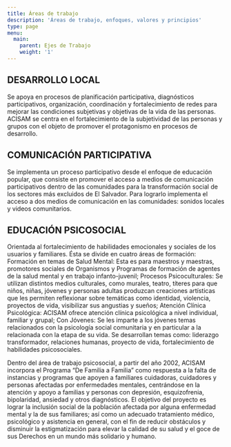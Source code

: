 ```yaml
---
title: Áreas de trabajo
description: 'Áreas de trabajo, enfoques, valores y principios'
type: page
menu:
  main:
    parent: Ejes de Trabajo
    weight: '1'
---
```

## DESARROLLO LOCAL

Se apoya en procesos de planificación participativa, diagnósticos participativos, organización, coordinación y fortalecimiento de redes para mejorar las condiciones subjetivas y objetivas de la vida de las personas. ACISAM se centra en el fortalecimiento de la subjetividad de las personas y grupos con el objeto de promover el protagonismo en procesos de desarrollo. 

## COMUNICACIÓN PARTICIPATIVA

Se implementa un proceso participativo desde el enfoque de educación popular, que consiste en promover el acceso a medios de comunicación participativos dentro de las comunidades para la transformación social de los sectores más excluidos de El Salvador. Para lograrlo implementa el acceso a dos medios de comunicación en las comunidades: sonidos locales y videos comunitarios.

## EDUCACIÓN PSICOSOCIAL

Orientada al fortalecimiento de habilidades emocionales y sociales de los usuarios y familiares. Ésta se divide en cuatro áreas de formación: Formación en temas de Salud Mental: Esta es para maestros y maestras, promotores sociales de Organismos y Programas de formación de agentes de la salud mental y en trabajo infanto-juvenil; Procesos Psicoculturales: Se utilizan distintos medios culturales, como murales, teatro, títeres para que niños, niñas, jóvenes y personas adultas produzcan creaciones artísticas que les permiten reflexionar sobre temáticas como identidad, violencia, proyectos de vida, visibilizar sus angustias y sueños; Atención Clínica Psicológica: ACISAM ofrece atención clínica psicológica a nivel individual, familiar y grupal; Con Jóvenes: Se les imparte a los jóvenes temas relacionados con la psicología social comunitaria y en particular a la relacionada con la etapa de su vida. Se desarrollan temas como: liderazgo transformador, relaciones humanas, proyecto de vida, fortalecimiento de habilidades psicosociales. 

Dentro del área de trabajo psicosocial, a partir del año 2002, ACISAM incorpora el Programa “De Familia a Familia” como respuesta a la falta de instancias y programas que apoyen a familiares cuidadoras, cuidadores y personas afectadas por enfermedades mentales, centrándose en la atención y apoyo a familias y personas con depresión, esquizofrenia, bipolaridad, ansiedad y otros diagnósticos. El objetivo del proyecto es lograr la inclusión social de la población afectada por alguna enfermedad mental y la de sus familiares; así como un adecuado tratamiento médico, psicológico y asistencia en general, con el fin de reducir obstáculos y disminuir la estigmatización para elevar la calidad de su salud y el goce de sus Derechos en un mundo más solidario y humano.
